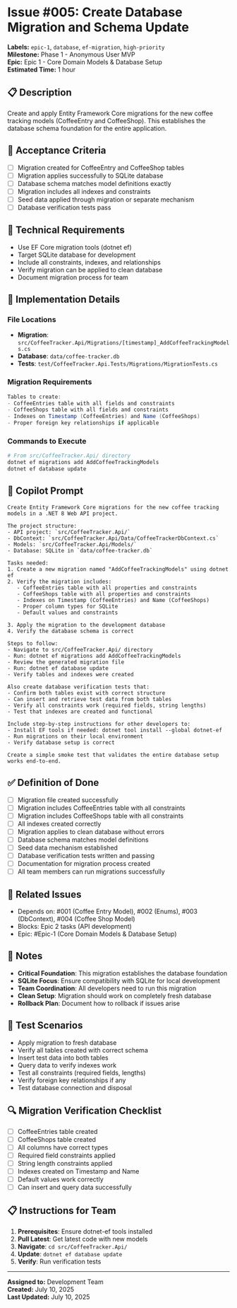 # Issue #005: Create Database Migration and Schema Update

**Labels:** `epic-1`, `database`, `ef-migration`, `high-priority`  
**Milestone:** Phase 1 - Anonymous User MVP  
**Epic:** Epic 1 - Core Domain Models & Database Setup  
**Estimated Time:** 1 hour  

## 📋 Description

Create and apply Entity Framework Core migrations for the new coffee tracking models (CoffeeEntry and CoffeeShop). This establishes the database schema foundation for the entire application.

## 🎯 Acceptance Criteria

- [ ] Migration created for CoffeeEntry and CoffeeShop tables
- [ ] Migration applies successfully to SQLite database
- [ ] Database schema matches model definitions exactly
- [ ] Migration includes all indexes and constraints
- [ ] Seed data applied through migration or separate mechanism
- [ ] Database verification tests pass

## 🔧 Technical Requirements

- Use EF Core migration tools (dotnet ef)
- Target SQLite database for development
- Include all constraints, indexes, and relationships
- Verify migration can be applied to clean database
- Document migration process for team

## 📝 Implementation Details

### File Locations
- **Migration**: `src/CoffeeTracker.Api/Migrations/[timestamp]_AddCoffeeTrackingModels.cs`
- **Database**: `data/coffee-tracker.db`
- **Tests**: `test/CoffeeTracker.Api.Tests/Migrations/MigrationTests.cs`

### Migration Requirements
```csharp
Tables to create:
- CoffeeEntries table with all fields and constraints
- CoffeeShops table with all fields and constraints
- Indexes on Timestamp (CoffeeEntries) and Name (CoffeeShops)
- Proper foreign key relationships if applicable
```

### Commands to Execute
```bash
# From src/CoffeeTracker.Api/ directory
dotnet ef migrations add AddCoffeeTrackingModels
dotnet ef database update
```

## 🤖 Copilot Prompt

```
Create Entity Framework Core migrations for the new coffee tracking models in a .NET 8 Web API project.

The project structure:
- API project: `src/CoffeeTracker.Api/`
- DbContext: `src/CoffeeTracker.Api/Data/CoffeeTrackerDbContext.cs`
- Models: `src/CoffeeTracker.Api/Models/`
- Database: SQLite in `data/coffee-tracker.db`

Tasks needed:
1. Create a new migration named "AddCoffeeTrackingModels" using dotnet ef
2. Verify the migration includes:
   - CoffeeEntries table with all properties and constraints
   - CoffeeShops table with all properties and constraints
   - Indexes on Timestamp (CoffeeEntries) and Name (CoffeeShops)
   - Proper column types for SQLite
   - Default values and constraints

3. Apply the migration to the development database
4. Verify the database schema is correct

Steps to follow:
- Navigate to src/CoffeeTracker.Api/ directory
- Run: dotnet ef migrations add AddCoffeeTrackingModels
- Review the generated migration file
- Run: dotnet ef database update
- Verify tables and indexes were created

Also create database verification tests that:
- Confirm both tables exist with correct structure
- Can insert and retrieve test data from both tables
- Verify all constraints work (required fields, string lengths)
- Test that indexes are created and functional

Include step-by-step instructions for other developers to:
- Install EF tools if needed: dotnet tool install --global dotnet-ef
- Run migrations on their local environment
- Verify database setup is correct

Create a simple smoke test that validates the entire database setup works end-to-end.
```

## ✅ Definition of Done

- [ ] Migration file created successfully
- [ ] Migration includes CoffeeEntries table with all constraints
- [ ] Migration includes CoffeeShops table with all constraints
- [ ] All indexes created correctly
- [ ] Migration applies to clean database without errors
- [ ] Database schema matches model definitions
- [ ] Seed data mechanism established
- [ ] Database verification tests written and passing
- [ ] Documentation for migration process created
- [ ] All team members can run migrations successfully

## 🔗 Related Issues

- Depends on: #001 (Coffee Entry Model), #002 (Enums), #003 (DbContext), #004 (Coffee Shop Model)
- Blocks: Epic 2 tasks (API development)
- Epic: #Epic-1 (Core Domain Models & Database Setup)

## 📌 Notes

- **Critical Foundation**: This migration establishes the database foundation
- **SQLite Focus**: Ensure compatibility with SQLite for local development
- **Team Coordination**: All developers need to run this migration
- **Clean Setup**: Migration should work on completely fresh database
- **Rollback Plan**: Document how to rollback if issues arise

## 🧪 Test Scenarios

- Apply migration to fresh database
- Verify all tables created with correct schema
- Insert test data into both tables
- Query data to verify indexes work
- Test all constraints (required fields, lengths)
- Verify foreign key relationships if any
- Test database connection and disposal

## 🔍 Migration Verification Checklist

- [ ] CoffeeEntries table created
- [ ] CoffeeShops table created  
- [ ] All columns have correct types
- [ ] Required field constraints applied
- [ ] String length constraints applied
- [ ] Indexes created on Timestamp and Name
- [ ] Default values work correctly
- [ ] Can insert and query data successfully

## 📋 Instructions for Team

1. **Prerequisites**: Ensure dotnet-ef tools installed
2. **Pull Latest**: Get latest code with new models
3. **Navigate**: `cd src/CoffeeTracker.Api/`
4. **Update**: `dotnet ef database update`
5. **Verify**: Run verification tests

---

**Assigned to:** Development Team  
**Created:** July 10, 2025  
**Last Updated:** July 10, 2025
